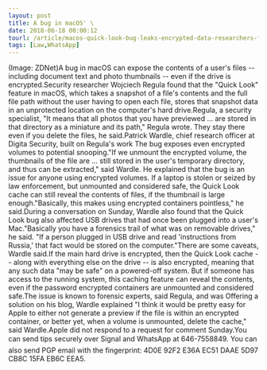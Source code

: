 ```yaml
---
layout: post
title: A bug in macOS' \
date: 2018-06-18 00:00:12
tourl: /article/macos-quick-look-bug-leaks-encrypted-data-researchers-find/
tags: [Law,WhatsApp]
---
```

(Image: ZDNet)A bug in macOS can expose the contents of a user's files -- including document text and photo thumbnails -- even if the drive is encrypted.Security researcher Wojciech Regula found that the "Quick Look" feature in macOS, which takes a snapshot of a file's contents and the full file path without the user having to open each file, stores that snapshot data in an unprotected location on the computer's hard drive.Regula, a security specialist, "It means that all photos that you have previewed ... are stored in that directory as a miniature and its path," Regula wrote. They stay there even if you delete the files, he said.Patrick Wardle, chief research officer at Digita Security, built on Regula's work The bug exposes even encrypted volumes to potential snooping."If we unmount the encrypted volume, the thumbnails of the file are ... still stored in the user's temporary directory, and thus can be extracted," said Wardle. He explained that the bug is an issue for anyone using encrypted volumes. If a laptop is stolen or seized by law enforcement, but unmounted and considered safe, the Quick Look cache can still reveal the contents of files, if the thumbnail is large enough."Basically, this makes using encrypted containers pointless," he said.During a conversation on Sunday, Wardle also found that the Quick Look bug also affected USB drives that had once been plugged into a user's Mac."Basically you have a forensics trail of what was on removable drives," he said. "If a person plugged in USB drive and read 'instructions from Russia,' that fact would be stored on the computer."There are some caveats, Wardle said.If the main hard drive is encrypted, then the Quick Look cache -- along with everything else on the drive -- is also encrypted, meaning that any such data "may be safe" on a powered-off system. But if someone has access to the running system, this caching feature can reveal the contents, even if the password encrypted containers are unmounted and considered safe.The issue is known to forensic experts, said Regula, and was Offering a solution on his blog, Wardle explained "I think it would be pretty easy for Apple to either not generate a preview if the file is within an encrypted container, or better yet, when a volume is unmounted, delete the cache," said Wardle.Apple did not respond to a request for comment Sunday.You can send tips securely over Signal and WhatsApp at 646-7558849. You can also send PGP email with the fingerprint: 4D0E 92F2 E36A EC51 DAAE 5D97 CB8C 15FA EB6C EEA5.